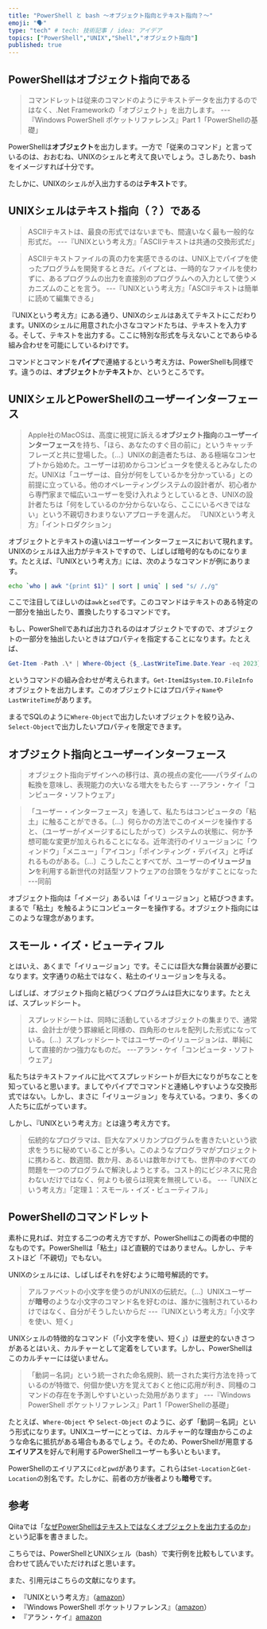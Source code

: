 ```yaml
---
title: "PowerShell と bash ～オブジェクト指向とテキスト指向？～"
emoji: "🗣️"
type: "tech" # tech: 技術記事 / idea: アイデア
topics: ["PowerShell","UNIX","Shell","オブジェクト指向"]
published: true
---
```


## PowerShellはオブジェクト指向である

>コマンドレットは従来のコマンドのようにテキストデータを出力するのではなく、.Net Frameworkの「オブジェクト」を出力します。
>---『Windows PowerShell ポケットリファレンス』Part 1「PowerShellの基礎」

PowerShellは**オブジェクト**を出力します。一方で「従来のコマンド」と言っているのは、おおむね、UNIXのシェルと考えて良いでしょう。さしあたり、bashをイメージすれば十分です。

たしかに、UNIXのシェルが入出力するのは**テキスト**です。

## UNIXシェルはテキスト指向（？）である

>ASCIIテキストは、最良の形式ではないまでも、間違いなく最も一般的な形式だ。
>---『UNIXという考え方』「ASCIIテキストは共通の交換形式だ」

>ASCIIテキストファイルの真の力を実感できるのは、UNIX上でパイプを使ったプログラムを開発するときだ。パイプとは、一時的なファイルを使わずに、あるプログラムの出力を直接別のプログラムへの入力として使うメカニズムのことを言う。
>---『UNIXという考え方』「ASCIIテキストは簡単に読めて編集できる」

『UNIXという考え方』にある通り、UNIXのシェルはあえてテキストにこだわります。UNIXのシェルに用意された小さなコマンドたちは、テキストを入力する。そして、テキストを出力する。ここに特別な形式を与えないことであらゆる組み合わせを可能にしているわけです。

コマンドとコマンドを**パイプ**で連絡するという考え方は、PowerShellも同様です。違うのは、**オブジェクト**か**テキスト**か、というところです。

## UNIXシェルとPowerShellのユーザーインターフェース

>Apple社のMacOSは、高度に視覚に訴える**オブジェクト指向**の**ユーザーインターフェース**を持ち、「ほら、あなたのすぐ目の前に」というキャッチフレーズと共に登場した。〔…〕UNIXの創造者たちは、ある極端なコンセプトから始めた。ユーザーは初めからコンピュータを使えるとみなしたのだ。UNIXは「ユーザーは、自分が何をしているかを分かっている」との前提に立っている。他のオペレーティングシステムの設計者が、初心者から専門家まで幅広いユーザーを受け入れようとしているとき、UNIXの設計者たちは「何をしているのか分からないなら、ここにいるべきではない」という不親切きわまりないアプローチを選んだ。
>『UNIXという考え方』「イントロダクション」

オブジェクトとテキストの違いはユーザーインターフェースにおいて現れます。UNIXのシェルは入出力がテキストですので、しばしば暗号的なものになります。たとえば、『UNIXという考え方』には、次のようなコマンドが例にあります。

```bash
echo `who | awk "{print $1}" | sort | uniq` | sed "s/ /,/g"
```

ここで注目してほしいのは``awk``と``sed``です。このコマンドはテキストのある特定の一部分を抽出したり、置換したりするコマンドです。

もし、PowerShellであれば出力されるのはオブジェクトですので、オブジェクトの一部分を抽出したいときはプロパティを指定することになります。たとえば、

```powershell
Get-Item -Path .\* | Where-Object {$_.LastWriteTime.Date.Year -eq 2023} | Select-Object Name, LastWriteTime
```

というコマンドの組み合わせが考えられます。``Get-Item``は``System.IO.FileInfo``オブジェクトを出力します。このオブジェクトにはプロパティ``Name``や``LastWriteTime``があります。

まるでSQLのように``Where-Object``で出力したいオブジェクトを絞り込み、``Select-Object``で出力したいプロパティを限定できます。

## オブジェクト指向とユーザーインターフェース

>オブジェクト指向デザインへの移行は、真の視点の変化――パラダイムの転換を意味し、表現能力の大いなる増大をもたらす
>---アラン・ケイ「コンピュータ・ソフトウェア」

>「ユーザー・インターフェース」を通して、私たちはコンピュータの「粘土」に触ることができる。〔…〕何らかの方法でこのイメージを操作すると、（ユーザーがイメージするにしたがって）システムの状態に、何か予想可能な変更が加えられることになる。近年流行のイリュージョンに「ウィンドウ」「メニュー」「アイコン」「ポインティング・デバイス」と呼ばれるものがある。〔…〕こうしたことすべてが、ユーザーの**イリュージョン**を利用する新世代の対話型ソフトウェアの台頭をうながすことになった
>---同前

オブジェクト指向は「イメージ」あるいは「イリュージョン」と結びつきます。まるで「粘土」を触るようにコンピューターを操作する。オブジェクト指向にはこのような理念があります。

## スモール・イズ・ビューティフル

とはいえ、あくまで「イリュージョン」です。そこには巨大な舞台装置が必要になります。文字通りの粘土ではなく、粘土のイリュージョンを与える。

しばしば、オブジェクト指向と結びつくプログラムは巨大になります。たとえば、スプレッドシート。

>スプレッドシートは、同時に活動しているオブジェクトの集まりで、通常は、会計士が使う罫線紙と同様の、四角形のセルを配列した形式になっている。〔…〕スプレッドシートではユーザーのイリュージョンは、単純にして直接的かつ強力なものだ。
>---アラン・ケイ「コンピュータ・ソフトウェア」

私たちはテキストファイルに比べてスプレッドシートが巨大になりがちなことを知っていると思います。ましてやパイプでコマンドと連絡しやすいような交換形式ではない。しかし、まさに「イリュージョン」を与えている。つまり、多くの人たちに広がっています。

しかし、『UNIXという考え方』とは違う考え方です。

>伝統的なプログラマは、巨大なアメリカンプログラムを書きたいという欲求をうちに秘めていることが多い。このようなプログラマがプロジェクトに携わると、数週間、数か月、あるいは数年かけても、世界中のすべての問題を一つのプログラムで解決しようとする。コスト的にビジネスに見合わないだけではなく、何よりも彼らは現実を無視している。
>---『UNIXという考え方』「定理１：スモール・イズ・ビューティフル」

## PowerShellのコマンドレット

素朴に見れば、対立する二つの考え方ですが、PowerShellはこの両者の中間的なものです。PowerShellは「粘土」ほど直観的ではありません。しかし、テキストほど「不親切」でもない。

UNIXのシェルには、しばしばそれを好むように暗号解読的です。

>アルファベットの小文字を使うのがUNIXの伝統だ。〔…〕UNIXユーザーが**暗号**のような小文字のコマンド名を好むのは、誰かに強制されているわけではなく、自分がそうしたいからだ
>---『UNIXという考え方』「小文字を使い、短く」

UNIXシェルの特徴的なコマンド（「小文字を使い、短く」）は歴史的ないきさつがあるとはいえ、カルチャーとして定着をしています。しかし、PowerShellはこのカルチャーには従いません。

>「動詞－名詞」という統一された命名規則、統一された実行方法を持っているのが特徴で、何個か使い方を覚えておくと他に応用が利き、同種のコマンドの存在を予測しやすいといった効用があります」
>---『Windows PowerShell ポケットリファレンス』Part 1「PowerShellの基礎」

たとえば、``Where-Object`` や ``Select-Object`` のように、必ず「動詞－名詞」という形式になります。UNIXユーザーにとっては、カルチャー的な理由からこのような命名に抵抗がある場合もあるでしょう。そのため、PowerShellが用意する**エイリアス**を好んで利用するPowerShellユーザーも多いともいます。

PowerShellのエイリアスに``cd``と``pwd``があります。これらは``Set-Location``と``Get-Location``の別名です。たしかに、前者の方が後者よりも**暗号**です。

## 参考

Qiitaでは「[なぜPowerShellはテキストではなくオブジェクトを出力するのか](https://qiita.com/e_do_kiriko/items/ac59f32e0d6b280870fe)」という記事を書きました。

こちらでは、PowerShellとUNIXシェル（bash）で実行例を比較もしています。合わせて読んでいただければと思います。

また、引用元はこちらの文献になります。

- 『UNIXという考え方』（[amazon](https://www.amazon.co.jp/dp/4274064069)）
- 『Windows PowerShell ポケットリファレンス』（[amazon](https://www.amazon.co.jp/dp/477415542X)）
- 『アラン・ケイ』[amazon](https://www.amazon.co.jp/dp/4756101070)